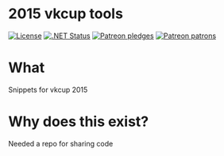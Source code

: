 # 2015 vkcup tools

[![License](https://img.shields.io/github/license/kasthack-labs/kasthack.antipaywall.svg)](LICENSE)
[![.NET Status](https://github.com/kasthack-labs/kasthack.kasthack.antipaywall/workflows/.NET/badge.svg)](https://github.com/kasthack-labs/kasthack.kasthack.antipaywall/actions?query=workflow%3A.NET)
[![Patreon pledges](https://img.shields.io/endpoint.svg?url=https%3A%2F%2Fshieldsio-patreon.vercel.app%2Fapi%3Fusername%3Dkasthack%26type%3Dpledges&style=flat)](https://patreon.com/kasthack)
[![Patreon patrons](https://img.shields.io/endpoint.svg?url=https%3A%2F%2Fshieldsio-patreon.vercel.app%2Fapi%3Fusername%3Dkasthack%26type%3Dpatrons&style=flat)](https://patreon.com/kasthack)

# What

Snippets for vkcup 2015

# Why does this exist?

Needed a repo for sharing code

